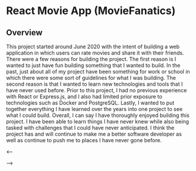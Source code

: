 # React Movie App (MovieFanatics)

## Overview
This project started around June 2020 with the intent of building a web application in which users can rate movies and share it with their friends.  There were a few reasons for building the project.  The first reason is I wanted to just have fun building something that I wanted to build.  In the past, just about all of my project have been something for work or school in which there were some sort of guidelines for what I was building.  The second reason is that I wanted to learn new technologies and tools that I have never used before.  Prior to this project, I had no previous experience with React or Express.js, and I also had limited prior exposure to technologies such as Docker and PostgreSQL.  Lastly, I wanted to put together everything I have learned over the years into one project to see what I could build.  Overall, I can say I have thoroughly enjoyed building this project.  I have been able to learn things I have never knew while also being tasked with challenges that I could have never anticipated.  I think the project has and will continue to make me a better software developer as well as continue to push me to places I have never gone before. 

<--

-->
